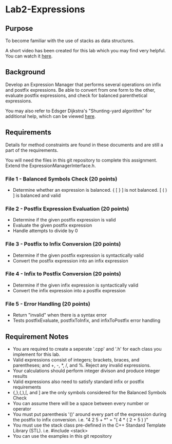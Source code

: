 # Lab2-Expressions
## Purpose
To become familiar with the use of stacks as data structures.

A short video has been created for this lab which you may find very helpful.  You can watch it 
[here](https://youtu.be/HJOnJU77EUs).

## Background
Develop an Expression Manager that performs several operations on infix and postfix expressions. Be able to convert from one form to the other, evaluate postfix expressions, and check for balanced parenthetical expressions.

You may also refer to Edsger Dijkstra's "Shunting-yard algorithm" for additional help, which can be viewed 
[here](https://en.wikipedia.org/wiki/Shunting-yard_algorithm).



## Requirements
Details for method constraints are found in these documents and are still a part of the requirements.

You will need the files in this git repository to complete this assignment.
Extend the ExpressionManagerInterface.h.

### File 1 - Balanced Symbols Check (20 points)
* Determine whether an expression is balanced. { [ } ] is not balanced. [ ( ) ] is balanced and valid

### File 2 - Postfix Expression Evaluation (20 points)
* Determine if the given postfix expression is valid
* Evaluate the given postfix expression
* Handle attempts to divide by 0

### File 3 - Postfix to Infix Conversion (20 points)
* Determine if the given postfix expression is syntactically valid
* Convert the postfix expression into an infix expression

### File 4 - Infix to Postfix Conversion (20 points)
* Determine if the given infix expression is syntactically valid
* Convert the infix expression into a postfix expression

### File 5 - Error Handling (20 points)
* Return "invalid" when there is a syntax error
* Tests postfixEvaluate, postfixToInfix, and infixToPostfix error handling

## Requirement Notes
* You are required to create a seperate '.cpp' and '.h' for each class you implement for this lab.
* Valid expressions consist of integers; brackets, braces, and parentheses; and +, -, *, /, and %. Reject any invalid expressions.
* Your calculations should perform integer divison and produce integer results
* Valid expressions also need to satisfy standard infix or postfix requirements
* {,},(,),[, and ] are the only symbols considered for the Balanced Symbols Check
* You can assume there will be a space between every number or operator
* You must put parenthesis '()' around every part of the expression during the postfix to infix conversion. i.e. "4 2 5 + *" = "( 4 * ( 2 + 5 ) )"
* You must use the stack class pre-defined in the C++ Standard Template Library (STL). i.e. #include &lt;stack&gt;
* You can use the examples in this git repository 
